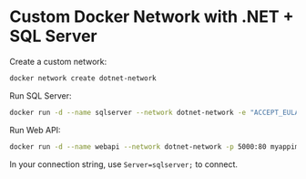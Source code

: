 # Custom Docker Network with .NET + SQL Server

Create a custom network:

```bash
docker network create dotnet-network
```

Run SQL Server:

```bash
docker run -d --name sqlserver --network dotnet-network -e "ACCEPT_EULA=Y" -e "SA_PASSWORD=YourStrong!Passw0rd" mcr.microsoft.com/mssql/server:2019-latest
```

Run Web API:

```bash
docker run -d --name webapi --network dotnet-network -p 5000:80 myappimage
```

In your connection string, use `Server=sqlserver;` to connect.

